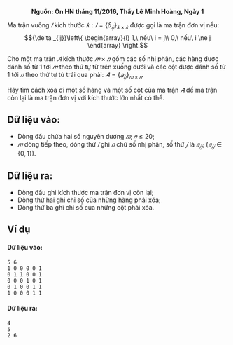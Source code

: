 **<center>Nguồn: Ôn HN tháng 11/2016, Thầy Lê Minh Hoàng, Ngày 1</center>**

Ma trận vuông $𝐼$ kích thước $𝑘: 𝐼 = \{\delta_{𝑖𝑗}\}_{𝑘×𝑘}$ được gọi là ma trận đơn vị nếu:
$${\delta _{ij}}\left\{ \begin{array}{l}
1,\,nếu\ i = j\\
0,\ nếu\ i \ne j
\end{array} \right.$$

Cho một ma trận $𝐴$ kích thước $𝑚×𝑛$ gồm các số nhị phân, các hàng được đánh số từ $1$ tới $𝑚$ theo thứ tự từ trên xuống dưới và các cột được đánh số từ $1$ tới $𝑛$ theo thứ tự từ trái qua phải: $𝐴 = \{𝑎_{𝑖𝑗}\}_{𝑚×𝑛}$.

Hãy tìm cách xóa đi một số hàng và một số cột của ma trận $𝐴$ để ma trận còn lại là ma trận đơn vị với kích thước lớn nhất có thể.

## Dữ liệu vào:
- Dòng đầu chứa hai số nguyên dương $𝑚, 𝑛 ≤ 20$;
- $𝑚$ dòng tiếp theo, dòng thứ $𝑖$ ghi $𝑛$ chữ số nhị phân, số thứ $𝑗$ là $𝑎_{𝑖𝑗},\ (𝑎_{𝑖𝑗} ∈ \{0,1\})$.

## Dữ liệu ra:
- Dòng đầu ghi kích thước ma trận đơn vị còn lại;
- Dòng thứ hai ghi chỉ số của những hàng phải xóa;
- Dòng thứ ba ghi chỉ số của những cột phải xóa.

## Ví dụ 
#### Dữ liệu vào:
```
5 6
1 0 0 0 0 1
0 1 1 0 0 1
0 0 0 1 0 1
0 1 0 0 1 1
1 0 0 0 1 1
```

#### Dữ liệu ra:
```
4
5
2 6
```
